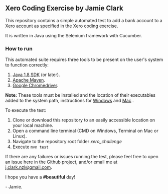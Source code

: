 ## Xero Coding Exercise by Jamie Clark
This repository contains a simple automated test to add a bank account to a Xero account as specified in the Xero coding
 exercise.

It is written in Java using the Selenium framework with Cucumber.

### How to run
This automated suite requires three tools to be present on the user's system to function correctly:
1. [Java 1.8 SDK](https://www.oracle.com/technetwork/java/javase/downloads/jdk8-downloads-2133151.html) (or later).
2. [Apache Maven](https://maven.apache.org/).
3. [Google Chromedriver](http://chromedriver.chromium.org/).

**Note:** These tools must be installed and the location of their executables added to the system path, instructions for 
[Windows](https://www.howtogeek.com/118594/how-to-edit-your-system-path-for-easy-command-line-access/)
and
[Mac](https://medium.com/@imstudio/path-macos-best-practice-for-path-environment-variables-on-mac-os-35ec4076a486)
.

To execute the test:
1. Clone or download this repository to an easily accessible location on your local machine.
2. Open a command line terminal (CMD on Windows, Terminal on Mac or Linux).
3. Navigate to the repository root folder _xero_challenge_ 
4. Execute `mvn test`

If there are any failures or issues running the test, please feel free to open an issue here in the Github project, 
and/or email me at [j.clark.nzl@gmail.com](mailto:j.clark.nzl@gmail.com).

I hope you have a **#beautiful** day!

\- Jamie.